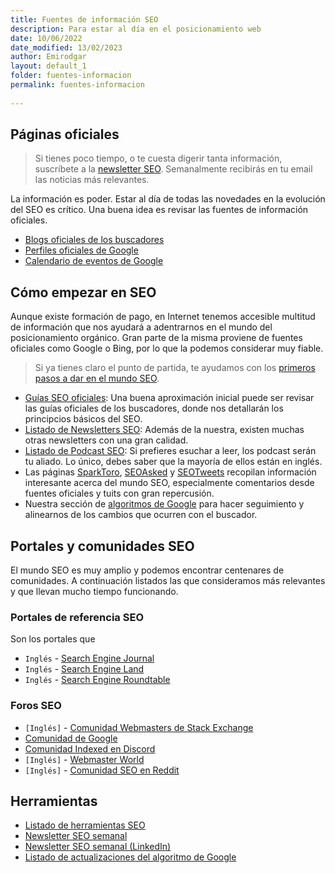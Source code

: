 ```yaml
---
title: Fuentes de información SEO
description: Para estar al día en el posicionamiento web
date: 10/06/2022
date_modified: 13/02/2023
author: Emirodgar
layout: default_1
folder: fuentes-informacion
permalink: fuentes-informacion
  
---
```



## Páginas oficiales

> Si tienes poco tiempo, o te cuesta digerir tanta información, suscríbete a la [newsletter SEO](https://newsletter.chuletaseo.com). Semanalmente recibirás en tu email las noticias más relevantes.

La información es poder. Estar al día de todas las novedades en la evolución del SEO es crítico. Una buena idea es revisar las fuentes de información oficiales.

- [Blogs oficiales de los buscadores](https://chuletaseo.com/blogs-oficiales) 
- [Perfiles oficiales de Google](https://chuletaseo.com/perfiles-oficiales-google)
- [Calendario de eventos de Google](https://www.google.com/webmasters/connect/?hl=es)


## Cómo empezar en SEO

Aunque existe formación de pago, en Internet tenemos accesible multitud de información que nos ayudará a adentrarnos en el mundo del posicionamiento orgánico. Gran parte de la misma proviene de fuentes oficiales como Google o Bing, por lo que la podemos considerar muy fiable.

> Si ya tienes claro el punto de partida, te ayudamos con los [primeros pasos a dar en el mundo SEO](primeros-pasos-seo).


- [Guías SEO oficiales](https://chuletaseo.com/guias-seo): Una buena aproximación inicial puede ser revisar las guías oficiales de los buscadores, donde nos detallarán los principcios básicos del SEO.
- [Listado de Newsletters SEO](https://chuletaseo.com/newsletter-seo): Además de la nuestra, existen muchas otras newsletters con una gran calidad.
- [Listado de Podcast SEO](https://chuletaseo.com/podcast-seo): Si prefieres esuchar a leer, los podcast serán tu aliado. Lo único, debes saber que la mayoría de ellos están en inglés.
- Las páginas [SparkToro](https://sparktoro.com/trending), [SEOAsked](https://seoasked.com/)  y [SEOTweets](https://seotweets.io/) recopilan información interesante acerca del mundo SEO, especialmente comentarios desde fuentes oficiales y tuits con gran repercusión.
- Nuestra sección de [algoritmos de Google](https://chuletaseo.com/algoritmos-google) para hacer seguimiento y alinearnos de los cambios que ocurren con el buscador.

<section id="cs_recursos"></section>

## Portales y comunidades SEO

El mundo SEO es muy amplio y podemos encontrar centenares de comunidades. A continuación listados las que consideramos más relevantes y que llevan mucho tiempo funcionando.

### Portales de referencia SEO

Son los portales que 

- `Inglés` - [Search Engine Journal](https://www.searchenginejournal.com/) 
- `Inglés` - [Search Engine Land](https://searchengineland.com/)
- `Inglés` - [Search Engine Roundtable](https://www.seroundtable.com/)


### Foros SEO

- `[Inglés]` - [Comunidad Webmasters de Stack Exchange](https://webmasters.stackexchange.com/questions)
- [Comunidad de Google](https://support.google.com/webmasters/community/?hl=en&gpf=%23!forum%2Fwebmasters)
- [Comunidad Indexed en Discord](https://discord.com/invite/w6DneAXrGd)
- `[Inglés]` - [Webmaster World](https://www.webmasterworld.com/)
- `[Inglés]` - [Comunidad SEO en Reddit](https://www.reddit.com/r/SEO/)


<section id="cs_herramientas"></section>

## Herramientas

- [Listado de herramientas SEO](https://chuletaseo.com/herramientas-seo)
- [Newsletter SEO semanal](http://newsletter.chuletaseo.com/)
- [Newsletter SEO semanal (LinkedIn)](https://www.linkedin.com/newsletters/chuleta-seo-6975060536694632448/)
- [Listado de actualizaciones del algoritmo de Google](https://developers.google.com/search/updates/ranking)

